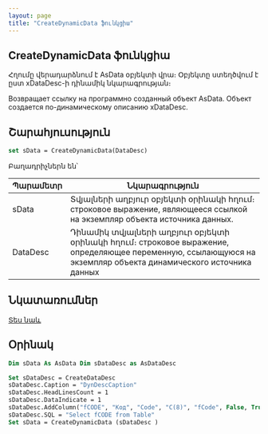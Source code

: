 ```yaml
---
layout: page
title: "CreateDynamicData ֆունկցիա"
---
```


## CreateDynamicData ֆունկցիա

Հղումը վերադարձնում է AsData օբյեկտի վրա։ Օբյեկտը ստեղծվում է ըստ xDataDesc-ի դինամիկ նկարագրության։ 

Возвращает ссылку на программно созданный объект AsData. Объект создается по-динамическому описанию xDataDesc.

## Շարահյուսություն

```vb
set sData = CreateDynamicData(DataDesc)
```

Բաղադրիչներն են՝

| Պարամետր | Նկարագրություն |
|--|--|
| sData | Տվյալների աղբյուր օբյեկտի օրինակի հղում։ строковое выражение, являющееся ссылкой на экземпляр объекта источникa данных. |
| DataDesc | Դինամիկ տվյալների աղբյուր օբյեկտի օրինակի հղում։ строковое выражение, определяющее переменную, ссылающуюся на экземпляр объекта динамического источника данных |


## Նկատառումներ

[Տես նաև](../../constructors.html)



## Օրինակ

```vb
Dim sData As AsData Dim sDataDesc as AsDataDesc

Set sDataDesc = CreateDataDesc
sDataDesc.Caption = "DynDescCaption"
sDataDesc.HeadLinesCount = 1
sDataDesc.DataIndicate = 1
sDataDesc.AddColumn("fCODE", "Код", "Code", "C(8)", "fCode", False, True, True)
sDataDesc.SQL = "Select fCODE from Table"
Set sData = CreateDynamicData (sDataDesc )
```

